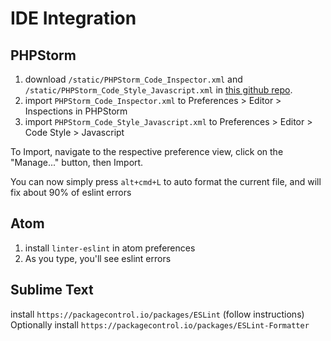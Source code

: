 # IDE Integration

## PHPStorm
1. download `/static/PHPStorm_Code_Inspector.xml` and `/static/PHPStorm_Code_Style_Javascript.xml` in [this github repo](https://github.com/ApparelMedia/pear-js-convention).
1. import `PHPStorm_Code_Inspector.xml` to Preferences > Editor > Inspections in PHPStorm
2. import `PHPStorm_Code_Style_Javascript.xml` to Preferences > Editor > Code Style > Javascript

To Import, navigate to the respective preference view, click on the "Manage..." button, then Import.

You can now simply press `alt+cmd+L` to auto format the current file, and will fix about 90% of eslint errors

## Atom
1. install `linter-eslint` in atom preferences
2. As you type, you'll see eslint errors


## Sublime Text
install `https://packagecontrol.io/packages/ESLint` (follow instructions)
Optionally install `https://packagecontrol.io/packages/ESLint-Formatter`
